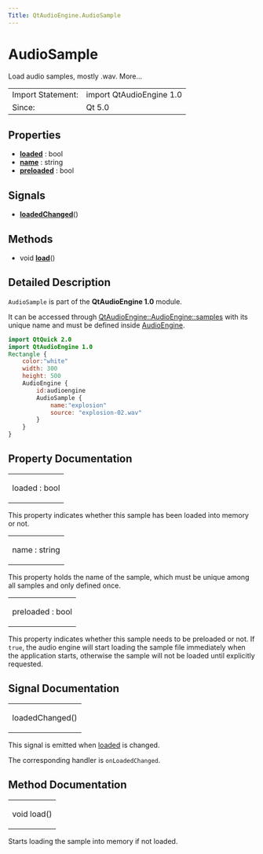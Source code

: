 ```yaml
---
Title: QtAudioEngine.AudioSample
---
```

        
AudioSample
===========

<span class="subtitle"></span>
Load audio samples, mostly .wav. More...

|                   |                          |
|-------------------|--------------------------|
| Import Statement: | import QtAudioEngine 1.0 |
| Since:            | Qt 5.0                   |

<span id="properties"></span>
Properties
----------

-   ****[loaded](#loaded-prop)**** : bool
-   ****[name](#name-prop)**** : string
-   ****[preloaded](#preloaded-prop)**** : bool

<span id="signals"></span>
Signals
-------

-   ****[loadedChanged](#loadedChanged-signal)****()

<span id="methods"></span>
Methods
-------

-   void ****[load](#load-method)****()

<span id="details"></span>
Detailed Description
--------------------

`AudioSample` is part of the **QtAudioEngine 1.0** module.

It can be accessed through [QtAudioEngine::AudioEngine::samples](../QtAudioEngine.AudioEngine.md#samples-prop) with its unique name and must be defined inside [AudioEngine](../QtAudioEngine.AudioEngine.md).

``` qml
import QtQuick 2.0
import QtAudioEngine 1.0
Rectangle {
    color:"white"
    width: 300
    height: 500
    AudioEngine {
        id:audioengine
        AudioSample {
            name:"explosion"
            source: "explosion-02.wav"
        }
    }
}
```

Property Documentation
----------------------

<table>
<colgroup>
<col width="100%" />
</colgroup>
<tbody>
<tr class="odd">
<td><p><span id="loaded-prop"></span><span class="name">loaded</span> : <span class="type">bool</span></p></td>
</tr>
</tbody>
</table>

This property indicates whether this sample has been loaded into memory or not.

<table>
<colgroup>
<col width="100%" />
</colgroup>
<tbody>
<tr class="odd">
<td><p><span id="name-prop"></span><span class="name">name</span> : <span class="type">string</span></p></td>
</tr>
</tbody>
</table>

This property holds the name of the sample, which must be unique among all samples and only defined once.

<table>
<colgroup>
<col width="100%" />
</colgroup>
<tbody>
<tr class="odd">
<td><p><span id="preloaded-prop"></span><span class="name">preloaded</span> : <span class="type">bool</span></p></td>
</tr>
</tbody>
</table>

This property indicates whether this sample needs to be preloaded or not. If `true`, the audio engine will start loading the sample file immediately when the application starts, otherwise the sample will not be loaded until explicitly requested.

Signal Documentation
--------------------

<table>
<colgroup>
<col width="100%" />
</colgroup>
<tbody>
<tr class="odd">
<td><p><span id="loadedChanged-signal"></span><span class="name">loadedChanged</span>()</p></td>
</tr>
</tbody>
</table>

This signal is emitted when [loaded](#loaded-prop) is changed.

The corresponding handler is `onLoadedChanged`.

Method Documentation
--------------------

<table>
<colgroup>
<col width="100%" />
</colgroup>
<tbody>
<tr class="odd">
<td><p><span id="load-method"></span><span class="type">void</span> <span class="name">load</span>()</p></td>
</tr>
</tbody>
</table>

Starts loading the sample into memory if not loaded.

